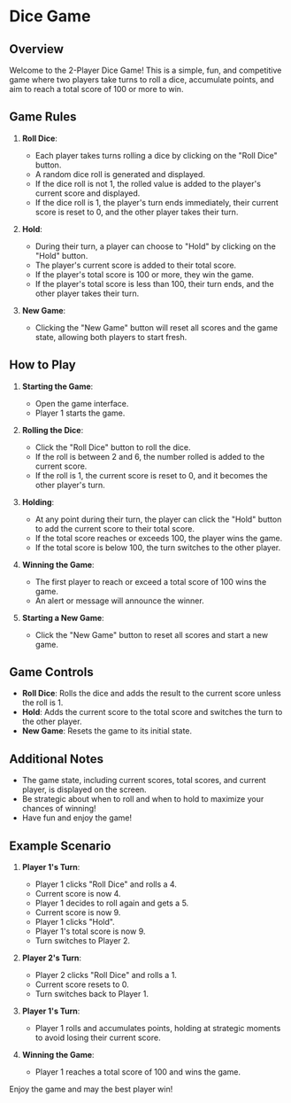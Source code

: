 # Dice Game 

## Overview

Welcome to the 2-Player Dice Game! This is a simple, fun, and competitive game where two players take turns to roll a dice, accumulate points, and aim to reach a total score of 100 or more to win.

## Game Rules

1. **Roll Dice**:
   - Each player takes turns rolling a dice by clicking on the "Roll Dice" button.
   - A random dice roll is generated and displayed.
   - If the dice roll is not 1, the rolled value is added to the player's current score and displayed.
   - If the dice roll is 1, the player's turn ends immediately, their current score is reset to 0, and the other player takes their turn.

2. **Hold**:
   - During their turn, a player can choose to "Hold" by clicking on the "Hold" button.
   - The player's current score is added to their total score.
   - If the player's total score is 100 or more, they win the game.
   - If the player's total score is less than 100, their turn ends, and the other player takes their turn.

3. **New Game**:
   - Clicking the "New Game" button will reset all scores and the game state, allowing both players to start fresh.

## How to Play

1. **Starting the Game**:
   - Open the game interface.
   - Player 1 starts the game.

2. **Rolling the Dice**:
   - Click the "Roll Dice" button to roll the dice.
   - If the roll is between 2 and 6, the number rolled is added to the current score.
   - If the roll is 1, the current score is reset to 0, and it becomes the other player's turn.

3. **Holding**:
   - At any point during their turn, the player can click the "Hold" button to add the current score to their total score.
   - If the total score reaches or exceeds 100, the player wins the game.
   - If the total score is below 100, the turn switches to the other player.

4. **Winning the Game**:
   - The first player to reach or exceed a total score of 100 wins the game.
   - An alert or message will announce the winner.

5. **Starting a New Game**:
   - Click the "New Game" button to reset all scores and start a new game.

## Game Controls

- **Roll Dice**: Rolls the dice and adds the result to the current score unless the roll is 1.
- **Hold**: Adds the current score to the total score and switches the turn to the other player.
- **New Game**: Resets the game to its initial state.

## Additional Notes

- The game state, including current scores, total scores, and current player, is displayed on the screen.
- Be strategic about when to roll and when to hold to maximize your chances of winning!
- Have fun and enjoy the game!

## Example Scenario

1. **Player 1's Turn**:
   - Player 1 clicks "Roll Dice" and rolls a 4.
   - Current score is now 4.
   - Player 1 decides to roll again and gets a 5.
   - Current score is now 9.
   - Player 1 clicks "Hold".
   - Player 1's total score is now 9.
   - Turn switches to Player 2.

2. **Player 2's Turn**:
   - Player 2 clicks "Roll Dice" and rolls a 1.
   - Current score resets to 0.
   - Turn switches back to Player 1.

3. **Player 1's Turn**:
   - Player 1 rolls and accumulates points, holding at strategic moments to avoid losing their current score.

4. **Winning the Game**:
   - Player 1 reaches a total score of 100 and wins the game.

Enjoy the game and may the best player win!
